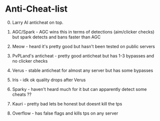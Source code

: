 # Anti-Cheat-list
0. Larry AI anticheat on top. 

1. AGC/Spark - AGC wins this in terms of detections (aim/clicker checks) but spark detects and bans faster than AGC
2. Meow - heard it's pretty good but hasn't been tested on public servers
3. PvPLand's anticheat - pretty good anticheat but has 1-3 bypasses and no clicker checks
4. Verus - stable anticheat for almost any server but has some bypasses
5. Iris - idk ok quality drops after Verus
6. Sparky - haven't heard much for it but can apparently detect some cheats ??
7. Kauri - pretty bad lets be honest but doesnt kill the tps
8. Overflow - has false flags and kills tps on any server












































